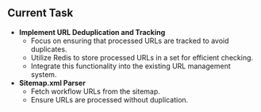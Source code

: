 ## Current Task

- **Implement URL Deduplication and Tracking**
  - Focus on ensuring that processed URLs are tracked to avoid duplicates.
  - Utilize Redis to store processed URLs in a set for efficient checking.
  - Integrate this functionality into the existing URL management system.
- **Sitemap.xml Parser**
  - Fetch workflow URLs from the sitemap.
  - Ensure URLs are processed without duplication.
